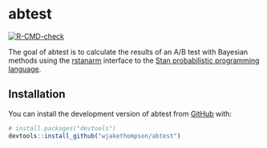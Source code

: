 
<!-- README.md is generated from README.Rmd. Please edit that file -->

# abtest

<!-- badges: start -->

[![R-CMD-check](https://github.com/wjakethompson/abtest/actions/workflows/R-CMD-check.yaml/badge.svg)](https://github.com/wjakethompson/abtest/actions/workflows/R-CMD-check.yaml)
<!-- badges: end -->

The goal of abtest is to calculate the results of an A/B test with
Bayesian methods using the [rstanarm](https://mc-stan.org/rstanarm)
interface to the [Stan probabilistic programming
language](https://mc-stan.org).

## Installation

You can install the development version of abtest from
[GitHub](https://github.com/) with:

``` r
# install.packages("devtools")
devtools::install_github("wjakethompson/abtest")
```
